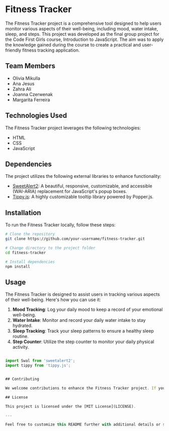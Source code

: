 # Fitness Tracker

The Fitness Tracker project is a comprehensive tool designed to help users monitor various aspects of their well-being, including mood, water intake, sleep, and steps. This project was developed as the final group project for the Code First Girls course, Introduction to JavaScript. The aim was to apply the knowledge gained during the course to create a practical and user-friendly fitness tracking application.

## Team Members

- Olivia Mikulla
- Ana Jesus
- Zahra Ali
- Joanna Czerwenak
- Margarita Ferreira

## Technologies Used

The Fitness Tracker project leverages the following technologies:

- HTML
- CSS
- JavaScript

## Dependencies

The project utilizes the following external libraries to enhance functionality:

- [SweetAlert2](https://sweetalert2.github.io/): A beautiful, responsive, customizable, and accessible (WAI-ARIA) replacement for JavaScript's popup boxes.
- [Tippy.js](https://atomiks.github.io/tippyjs/): A highly customizable tooltip library powered by Popper.js.

## Installation

To run the Fitness Tracker locally, follow these steps:

```bash
# Clone the repository
git clone https://github.com/your-username/fitness-tracker.git

# Change directory to the project folder
cd fitness-tracker

# Install dependencies
npm install
```

## Usage

The Fitness Tracker is designed to assist users in tracking various aspects of their well-being. Here's how you can use it:

1. **Mood Tracking**: Log your daily mood to keep a record of your emotional well-being.
2. **Water Intake**: Monitor and record your daily water intake to stay hydrated.
3. **Sleep Tracking**: Track your sleep patterns to ensure a healthy sleep routine.
4. **Step Counter**: Utilize the step counter to monitor your daily physical activity.

```javascript

import Swal from 'sweetalert2';
import tippy from 'tippy.js';


## Contributing

We welcome contributions to enhance the Fitness Tracker project. If you have suggestions, find a bug, or want to contribute new features, please follow the guidelines in the [CONTRIBUTING.md](CONTRIBUTING.md) file.

## License

This project is licensed under the [MIT License](LICENSE).

---

Feel free to customize this README further with additional details or specific instructions related to your fitness tracker application.
